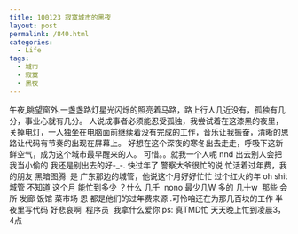 ```yaml
---
title: 100123 寂寞城市的黑夜
layout: post
permalink: /840.html
categories:
  - Life
tags:
  - 城市
  - 寂寞
  - 黑夜
---
```

 午夜,眺望窗外,一盏盏路灯星光闪烁的照亮着马路，路上行人几近没有，孤独有几分，事业心就有几分。 人说成事者必须能忍受孤独，我尝试着在这漆黑的夜里，关掉电灯，一人独坐在电脑面前继续着没有完成的工作，音乐让我振奋，清晰的思路让代码有节奏的出现在屏幕上。 好想在这个深夜的寒冬出去走走，呼吸下这新鲜空气，成为这个城市最早醒来的人。 可惜。。就我一个人呢 nnd 出去别人会把我当小偷的 我还是别出去的好-_-. 快过年了 警察大爷很忙的说 忙活着过年费，我的朋友 黑暗图腾  是 广东那边的城管，他说这个月好好忙忙 过个红火的年 oh shit 城管 不知道 这个月 能忙到多少 ？什么 几千  nono 最少几W 多的 几十w  那些 会所 发廊 饭馆 菜市场 恩 都是他们的过年费来源 .可怜咱还在为那几百块的工作 半夜里写代码 好悲哀啊  程序员  我拿什么爱你 ps: 真TMD忙 天天晚上忙到凌晨3，4点